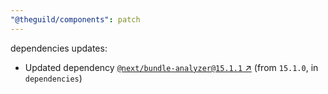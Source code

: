 ```yaml
---
"@theguild/components": patch
---
```

dependencies updates:
  - Updated dependency [`@next/bundle-analyzer@15.1.1` ↗︎](https://www.npmjs.com/package/@next/bundle-analyzer/v/15.1.1) (from `15.1.0`, in `dependencies`)
